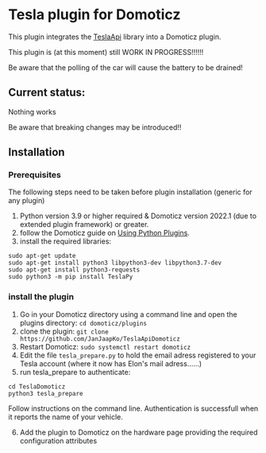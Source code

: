 # Tesla plugin for Domoticz
This plugin integrates the [TeslaApi](https://github.com/fabianhu/tesla_api) library into a Domoticz plugin.

This plugin is (at this moment) still WORK IN PROGRESS!!!!!!

Be aware that the polling of the car will cause the battery to be drained!

## Current status:
Nothing works

Be aware that breaking changes may be introduced!!

## Installation

### Prerequisites
The following steps need to be taken before plugin installation (generic for any plugin)
1. Python version 3.9 or higher required & Domoticz version 2022.1 (due to extended plugin framework) or greater. 
2. follow the Domoticz guide on [Using Python Plugins](https://www.domoticz.com/wiki/Using_Python_plugins).
3. install the required libraries:
```
sudo apt-get update
sudo apt-get install python3 libpython3-dev libpython3.7-dev
sudo apt-get install python3-requests
sudo python3 -m pip install TeslaPy
```
### install the plugin
1. Go in your Domoticz directory using a command line and open the plugins directory:
 ```cd domoticz/plugins```
2. clone the plugin:
 ```git clone https://github.com/JanJaapKo/TeslaApiDomoticz```
3. Restart Domoticz:
 ```sudo systemctl restart domoticz```
4. Edit the file ```tesla_prepare.py``` to hold the email adress registered to your Tesla account (where it now has Elon's mail adress......)
5. run tesla_prepare to authenticate:
 ```
cd TeslaDomoticz
python3 tesla_prepare
```

 Follow instructions on the command line. Authentication is successfull when it reports the name of your vehicle.
 
 6. Add the plugin to Domoticz on the hardware page providing the required configuration attributes
 
